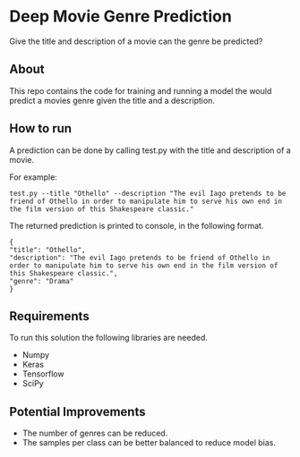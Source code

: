 # Deep Movie Genre Prediction
Give the title and description of a movie can the genre be predicted?
## About
This repo contains the code for training and running a model the would predict a movies genre given the title and a description.

## How to run
A prediction can be done by calling test.py with the title and description of a movie.

For example:
```
test.py --title "Othello" --description "The evil Iago pretends to be friend of Othello in order to manipulate him to serve his own end in the film version of this Shakespeare classic."
```
The returned prediction is printed to console, in the following format.
```
{
"title": "Othello",
"description": "The evil Iago pretends to be friend of Othello in
order to manipulate him to serve his own end in the film version of
this Shakespeare classic.",
"genre": "Drama"
}
```
## Requirements
To run this solution the following libraries are needed.
* Numpy
* Keras
* Tensorflow
* SciPy

## Potential Improvements
* The number of genres can be reduced.
* The samples per class can be better balanced to reduce model bias.
